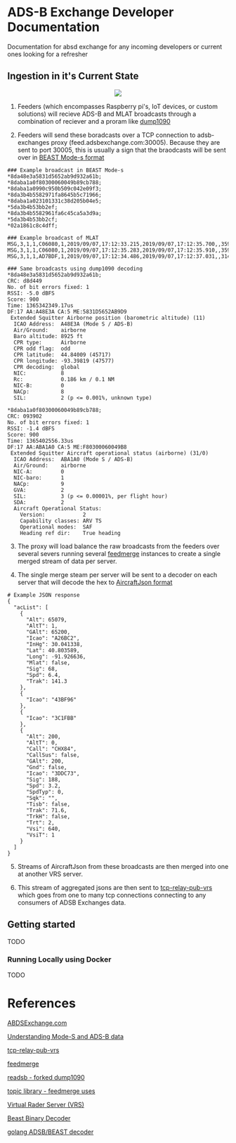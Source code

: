 # ADS-B Exchange Developer Documentation
Documentation for absd exchange for any incoming developers or current ones looking for a refresher

## Ingestion in it's Current State
<p align="center">
  <img src="https://raw.githubusercontent.com/athielen/adsbexchange-documentation/master/content/draw-io-diagram.png">
</p>

1. Feeders (which encompasses Raspberry pi's, IoT devices, or custom solutions) will recieve ADS-B and MLAT broadcasts through a combination of reciever and a proram like [dump1090]()

2. Feeders will send these boradcasts over a TCP connection to adsb-exchanges proxy (feed.adsbexchange.com:30005). Because they are sent to port 30005, this is usually a sign that the braodcasts will be sent over in [BEAST Mode-s format](https://mode-s.org/decode/)

```
### Example broadcast in BEAST Mode-s
*8da48e3a5831d5652ab9d932a61b;
*8daba1a0f80300060049b89cb788;
*8daba1a0990c950b509c042e09f3;
*8da3b4b5582971fa8645b5c71966;
*8daba1a023101331c38d205b04e5;
*5da3b4b53bb2ef;
*8da3b4b5582961fa6c45ca5a3d9a;
*5da3b4b53bb2cf;
*02a1861c8c4dff;

### Example broadcast of MLAT
MSG,3,1,1,C06080,1,2019/09/07,17:12:33.215,2019/09/07,17:12:35.700,,35997,,,36.4139,-121.3726,,,,,,
MSG,3,1,1,C06080,1,2019/09/07,17:12:35.283,2019/09/07,17:12:35.910,,35973,,,36.4169,-121.3752,,,,,,
MSG,3,1,1,AD7BDF,1,2019/09/07,17:12:34.486,2019/09/07,17:12:37.031,,31477,,,35.9813,-120.7624,,,,,,
```

```
### Same broadcasts using dump1090 decoding
*8da48e3a5831d5652ab9d932a61b;
CRC: d8d449
No. of bit errors fixed: 1
RSSI: -5.0 dBFS
Score: 900
Time: 1365342349.17us
DF:17 AA:A48E3A CA:5 ME:5831D5652AB9D9
 Extended Squitter Airborne position (barometric altitude) (11)
  ICAO Address:  A48E3A (Mode S / ADS-B)
  Air/Ground:    airborne
  Baro altitude: 8925 ft
  CPR type:      Airborne
  CPR odd flag:  odd
  CPR latitude:  44.84009 (45717)
  CPR longitude: -93.39819 (47577)
  CPR decoding:  global
  NIC:           8
  Rc:            0.186 km / 0.1 NM
  NIC-B:         0
  NACp:          8
  SIL:           2 (p <= 0.001%, unknown type)

*8daba1a0f80300060049b89cb788;
CRC: 093902
No. of bit errors fixed: 1
RSSI: -1.4 dBFS
Score: 900
Time: 1365402556.33us
DF:17 AA:ABA1A0 CA:5 ME:F80300060049B8
 Extended Squitter Aircraft operational status (airborne) (31/0)
  ICAO Address:  ABA1A0 (Mode S / ADS-B)
  Air/Ground:    airborne
  NIC-A:         0
  NIC-baro:      1
  NACp:          9
  GVA:           2
  SIL:           3 (p <= 0.00001%, per flight hour)
  SDA:           2
  Aircraft Operational Status:
    Version:            2
    Capability classes: ARV TS
    Operational modes:  SAF
    Heading ref dir:    True heading
```

3. The proxy will load balance the raw broadcasts from the feeders over several severs running several [feedmerge](https://github.com/adsbxchange/feedmerge) instances to create a single merged stream of data per server.

4. The single merge steam per server will be sent to a decoder on each server that will decode the hex to [AircraftJson format]()
```
# Example JSON response
{
  "acList": [
    {
      "Alt": 65079,
      "AltT": 1,
      "GAlt": 65200,
      "Icao": "A26BC2",
      "InHg": 30.041338,
      "Lat": 40.803589,
      "Long": -91.926636,
      "Mlat": false,
      "Sig": 68,
      "Spd": 6.4,
      "Trak": 141.3
    },
    {
      "Icao": "43BF96"
    },
    {
      "Icao": "3C1FBB"
    },
    {
      "Alt": 200,
      "AltT": 0,
      "Call": "CHX84",
      "CallSus": false,
      "GAlt": 200,
      "Gnd": false,
      "Icao": "3DDC73",
      "Sig": 188,
      "Spd": 3.2,
      "SpdTyp": 0,
      "Sqk": "",
      "Tisb": false,
      "Trak": 71.6,
      "TrkH": false,
      "Trt": 2,
      "Vsi": 640,
      "VsiT": 1
    }
  ]
}
```

5. Streams of AircraftJson from these broadcasts are then merged into one at another VRS server.

6. This stream of aggregated jsons are then sent to [tcp-relay-pub-vrs](https://github.com/adsbxchange/tcp-relay-pub-vrs) which goes from one to many tcp connections connecting to any consumers of ADSB Exchanges data.

## Getting started
TODO

### Running Locally using Docker
TODO

# References
[ABDSExchange.com](https://www.adsbexchange.com/)

[Understanding Mode-S and ADS-B data](https://mode-s.org/decode/)

[tcp-relay-pub-vrs](https://github.com/adsbxchange/tcp-relay-pub-vrs)

[feedmerge](https://github.com/adsbxchange/feedmerge)

[readsb - forked dump1090](https://github.com/Mictronics/readsb)

[topic library - feedmerge uses](https://github.com/tv42/topic)

[Virtual Rader Server (VRS)](http://www.virtualradarserver.co.uk/)

[Beast Binary Decoder](https://github.com/junzis/pyModeS/blob/2e3ceed0b00cd4ad22e1d6576fd517fa4ca8e365/decoder.py)

[golang ADSB/BEAST decoder](https://github.com/mtigas/simurgh)
